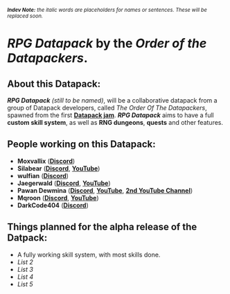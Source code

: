 <sub>***Indev Note:** the italic words are placeholders for names or sentences. These will be replaced soon.*</sub>

# *RPG Datapack* by the *Order of the Datapackers*.

## About this Datapack:

***RPG Datapack** (still to be named)*, will be a collaborative datapack from a group of Datapack developers, called *The Order Of The Datapackers*, spawned from the first [**Datapack jam**](https://discord.gg/z6TgybXhrg).
***RPG Datapack*** aims to have a full **custom skill system**, as well as **RNG dungeons**, **quests** and other features.

## People working on this Datapack:

- **Moxvallix** ([**Discord**](https://discordapp.com/users/510318433162887173))
- **Silabear** ([**Discord**](https://discordapp.com/users/543741360478355456), [**YouTube**](https://www.youtube.com/channel/UClfoz7sNreaL9OXSqYeN6fg))
- **wulfian** ([**Discord**](https://discordapp.com/users/554435927699619845))
- **Jaegerwald** ([**Discord**](https://discordapp.com/users/711944262173982822), [**YouTube**](https://www.youtube.com/channel/UCmiIcpOsGlKU1Ji8iDlTVuA))
- **Pawan Dewmina** ([**Discord**](https://discordapp.com/users/866910016535527454), [**YouTube**](https://www.youtube.com/pawandewmina), [**2nd YouTube Channel**](https://www.youtube.com/channel/UC-1MjmwMy-XoarKwniPuu3A)) 
- **Mqroon** ([**Discord**](https://discordapp.com/users/561291894907207680), [**YouTube**](https://www.youtube.com/channel/UCl39RSKrhVI9lrsf0HUBNwA))
- **DarkCode404** ([**Discord**](https://discordapp.com/users/553638302750867477))

## Things planned for the alpha release of the Datpack:

- A fully working skill system, with most skills done.
- *List 2*
- *List 3*
- *List 4*
- *List 5*
